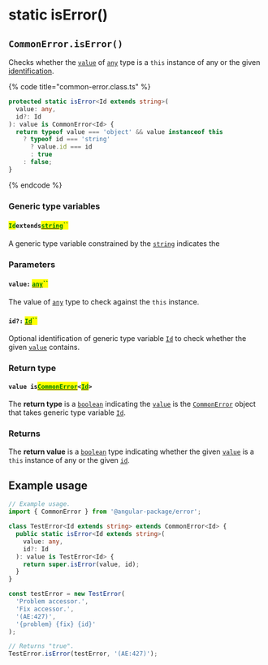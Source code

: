 # static isError()

## `CommonError.isError()`

Checks whether the [`value`](static-iserror.md#value-any) of [`any`](https://www.typescriptlang.org/docs/handbook/basic-types.html#any) type is a `this` instance of any or the given [identification](static-iserror.md#id-id).

{% code title="common-error.class.ts" %}
```typescript
protected static isError<Id extends string>(
  value: any,
  id?: Id
): value is CommonError<Id> {
  return typeof value === 'object' && value instanceof this
    ? typeof id === 'string'
      ? value.id === id
      : true
    : false;
}
```
{% endcode %}

### Generic type variables

#### <mark style="color:green;">`Id`</mark>`extends`[<mark style="color:green;">`string`</mark>](https://www.typescriptlang.org/docs/handbook/basic-types.html#string)<mark style="color:green;">``</mark>

A generic type variable constrained by the [`string`](https://www.typescriptlang.org/docs/handbook/basic-types.html#string) indicates the&#x20;

### Parameters

#### `value:` [<mark style="color:green;">`any`</mark>](https://www.typescriptlang.org/docs/handbook/basic-types.html#any)<mark style="color:green;">``</mark>

The value of [`any`](https://www.typescriptlang.org/docs/handbook/basic-types.html#any) type to check against the `this` instance.

#### `id?:` [<mark style="color:green;">`Id`</mark>](static-iserror.md#id-extends-string)<mark style="color:green;">``</mark>

Optional identification of generic type variable [`Id`](static-iserror.md#id-extends-string) to check whether the given [`value`](static-iserror.md#value-any) contains.

### Return type

#### `value is`[<mark style="color:green;">`CommonError`</mark>](broken-reference)`<`[<mark style="color:green;">`Id`</mark>](../generic-type-variables.md#wrap-opening)`>`

The **return type** is a [`boolean`](https://www.typescriptlang.org/docs/handbook/basic-types.html#boolean) indicating the [`value`](static-iserror.md#value-any) is the [`CommonError`](broken-reference) object that takes generic type variable [`Id`](../generic-type-variables.md#wrap-opening).

### Returns

The **return value** is a [`boolean`](https://developer.mozilla.org/en-US/docs/Web/JavaScript/Reference/Global\_Objects/Boolean) type indicating whether the given [`value`](static-iserror.md#value-any) is a `this` instance of any or the given [`id`](static-iserror.md#id-id).

## Example usage

```typescript
// Example usage.
import { CommonError } from '@angular-package/error';

class TestError<Id extends string> extends CommonError<Id> {
  public static isError<Id extends string>(
    value: any,
    id?: Id
  ): value is TestError<Id> {
    return super.isError(value, id);
  }
}

const testError = new TestError(
  'Problem accessor.',
  'Fix accessor.',
  '(AE:427)',
  '{problem} {fix} {id}'
);

// Returns "true".
TestError.isError(testError, '(AE:427)');
```
